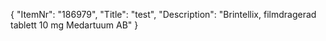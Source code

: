 {
  "ItemNr": "186979",
  "Title": "test",
  "Description": "Brintellix, filmdragerad tablett 10 mg Medartuum AB"
}